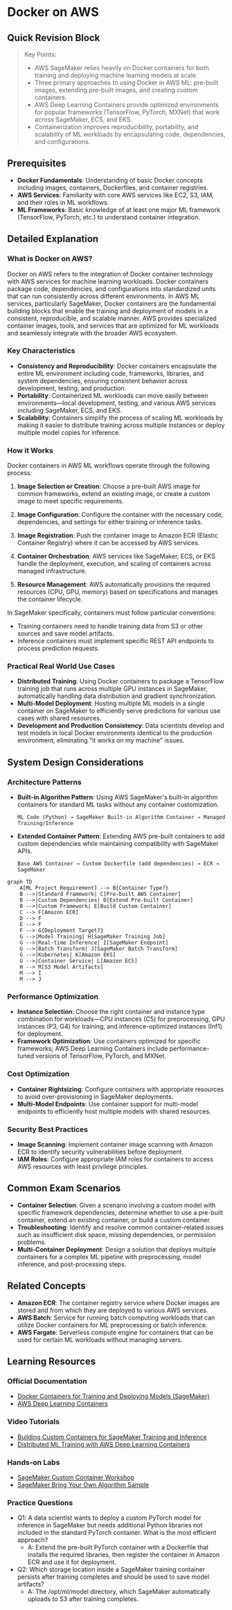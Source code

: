 # Docker on AWS

## Quick Revision Block

> Key Points:
> 
> - AWS SageMaker relies heavily on Docker containers for both training and deploying machine learning models at scale.
> - Three primary approaches to using Docker in AWS ML: pre-built images, extending pre-built images, and creating custom containers.
> - AWS Deep Learning Containers provide optimized environments for popular frameworks (TensorFlow, PyTorch, MXNet) that work across SageMaker, ECS, and EKS.
> - Containerization improves reproducibility, portability, and scalability of ML workloads by encapsulating code, dependencies, and configurations.

## Prerequisites

- **Docker Fundamentals**: Understanding of basic Docker concepts including images, containers, Dockerfiles, and container registries.
- **AWS Services**: Familiarity with core AWS services like EC2, S3, IAM, and their roles in ML workflows.
- **ML Frameworks**: Basic knowledge of at least one major ML framework (TensorFlow, PyTorch, etc.) to understand container integration.

## Detailed Explanation

### What is Docker on AWS?

Docker on AWS refers to the integration of Docker container technology with AWS services for machine learning workloads. Docker containers package code, dependencies, and configurations into standardized units that can run consistently across different environments. In AWS ML services, particularly SageMaker, Docker containers are the fundamental building blocks that enable the training and deployment of models in a consistent, reproducible, and scalable manner. AWS provides specialized container images, tools, and services that are optimized for ML workloads and seamlessly integrate with the broader AWS ecosystem.

### Key Characteristics

- **Consistency and Reproducibility**: Docker containers encapsulate the entire ML environment including code, frameworks, libraries, and system dependencies, ensuring consistent behavior across development, testing, and production.
- **Portability**: Containerized ML workloads can move easily between environments—local development, testing, and various AWS services including SageMaker, ECS, and EKS.
- **Scalability**: Containers simplify the process of scaling ML workloads by making it easier to distribute training across multiple instances or deploy multiple model copies for inference.

### How it Works

Docker containers in AWS ML workflows operate through the following process:

1. **Image Selection or Creation**: Choose a pre-built AWS image for common frameworks, extend an existing image, or create a custom image to meet specific requirements.

2. **Image Configuration**: Configure the container with the necessary code, dependencies, and settings for either training or inference tasks.

3. **Image Registration**: Push the container image to Amazon ECR (Elastic Container Registry) where it can be accessed by AWS services.

4. **Container Orchestration**: AWS services like SageMaker, ECS, or EKS handle the deployment, execution, and scaling of containers across managed infrastructure.

5. **Resource Management**: AWS automatically provisions the required resources (CPU, GPU, memory) based on specifications and manages the container lifecycle.

In SageMaker specifically, containers must follow particular conventions:
- Training containers need to handle training data from S3 or other sources and save model artifacts.
- Inference containers must implement specific REST API endpoints to process prediction requests.

### Practical Real World Use Cases

- **Distributed Training**: Using Docker containers to package a TensorFlow training job that runs across multiple GPU instances in SageMaker, automatically handling data distribution and gradient synchronization.
- **Multi-Model Deployment**: Hosting multiple ML models in a single container on SageMaker to efficiently serve predictions for various use cases with shared resources.
- **Development and Production Consistency**: Data scientists develop and test models in local Docker environments identical to the production environment, eliminating "it works on my machine" issues.

## System Design Considerations

### Architecture Patterns

- **Built-in Algorithm Pattern**: Using AWS SageMaker's built-in algorithm containers for standard ML tasks without any container customization.
  ```
  ML Code (Python) → SageMaker Built-in Algorithm Container → Managed Training/Inference
  ```

- **Extended Container Pattern**: Extending AWS pre-built containers to add custom dependencies while maintaining compatibility with SageMaker APIs.
  ```
  Base AWS Container → Custom Dockerfile (add dependencies) → ECR → SageMaker
  ```

```mermaid
graph TD
    A[ML Project Requirement] --> B{Container Type?}
    B -->|Standard Framework| C[Pre-built AWS Container]
    B -->|Custom Dependencies| D[Extend Pre-built Container]
    B -->|Custom Framework| E[Build Custom Container]
    C --> F[Amazon ECR]
    D --> F
    E --> F
    F --> G{Deployment Target?}
    G -->|Model Training| H[SageMaker Training Job]
    G -->|Real-time Inference| I[SageMaker Endpoint]
    G -->|Batch Transform| J[SageMaker Batch Transform]
    G -->|Kubernetes| K[Amazon EKS]
    G -->|Container Service| L[Amazon ECS]
    H --> M[S3 Model Artifacts]
    M --> I
    M --> J
```

### Performance Optimization

- **Instance Selection**: Choose the right container and instance type combination for workloads—CPU instances (C5) for preprocessing, GPU instances (P3, G4) for training, and inference-optimized instances (Inf1) for deployment.
- **Framework Optimization**: Use containers optimized for specific frameworks; AWS Deep Learning Containers include performance-tuned versions of TensorFlow, PyTorch, and MXNet.

### Cost Optimization

- **Container Rightsizing**: Configure containers with appropriate resources to avoid over-provisioning in SageMaker deployments.
- **Multi-Model Endpoints**: Use container support for multi-model endpoints to efficiently host multiple models with shared resources.

### Security Best Practices

- **Image Scanning**: Implement container image scanning with Amazon ECR to identify security vulnerabilities before deployment.
- **IAM Roles**: Configure appropriate IAM roles for containers to access AWS resources with least privilege principles.

## Common Exam Scenarios

- **Container Selection**: Given a scenario involving a custom model with specific framework dependencies, determine whether to use a pre-built container, extend an existing container, or build a custom container.
- **Troubleshooting**: Identify and resolve common container-related issues such as insufficient disk space, missing dependencies, or permission problems.
- **Multi-Container Deployment**: Design a solution that deploys multiple containers for a complex ML pipeline with preprocessing, model inference, and post-processing steps.

## Related Concepts

- **Amazon ECR**: The container registry service where Docker images are stored and from which they are deployed to various AWS services.
- **AWS Batch**: Service for running batch computing workloads that can utilize Docker containers for ML preprocessing or batch inference.
- **AWS Fargate**: Serverless compute engine for containers that can be used for certain ML workloads without managing servers.

## Learning Resources

### Official Documentation

- [Docker Containers for Training and Deploying Models (SageMaker)](https://docs.aws.amazon.com/sagemaker/latest/dg/docker-containers.html)
- [AWS Deep Learning Containers](https://aws.amazon.com/machine-learning/containers/)

### Video Tutorials

- [Building Custom Containers for SageMaker Training and Inference](https://www.youtube.com/watch?v=vGdMR-V8FLk)
- [Distributed ML Training with AWS Deep Learning Containers](https://www.youtube.com/watch?v=S_PyDDY9NbM)

### Hands-on Labs

- [SageMaker Custom Container Workshop](https://github.com/aws-samples/amazon-sagemaker-custom-container)
- [SageMaker Bring Your Own Algorithm Sample](https://github.com/aws/amazon-sagemaker-examples/blob/master/advanced_functionality/scikit_bring_your_own/scikit_bring_your_own.ipynb)

### Practice Questions

- Q1: A data scientist wants to deploy a custom PyTorch model for inference in SageMaker but needs additional Python libraries not included in the standard PyTorch container. What is the most efficient approach?
    - A: Extend the pre-built PyTorch container with a Dockerfile that installs the required libraries, then register the container in Amazon ECR and use it for deployment.
- Q2: Which storage location inside a SageMaker training container persists after training completes and should be used to save model artifacts?
    - A: The /opt/ml/model directory, which SageMaker automatically uploads to S3 after training completes.

